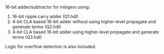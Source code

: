 16-bit adder/subtractor for integers using:
1. 16-bit ripple carry adder (Q1.hdl)
2. 4-bit CLA based 16-bit adder without using higher-level propagate and generate terms (Q2.hdl)
3. 4-bit CLA based 16-bit adder using higher-level propagate and generate terms (Q3.hdl)

Logic for overflow detection is also included.
